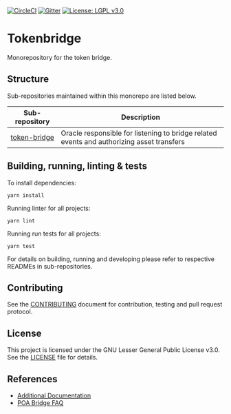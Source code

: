 [![CircleCI](https://circleci.com/gh/poanetwork/tokenbridge.svg?style=svg)](https://circleci.com/gh/poanetwork/tokenbridge)
[![Gitter](https://badges.gitter.im/poanetwork/poa-bridge.svg)](https://gitter.im/poanetwork/poa-bridge?utm_source=badge&utm_medium=badge&utm_campaign=pr-badge&utm_content=badge)
[![License: LGPL v3.0](https://img.shields.io/badge/License-LGPL%20v3-blue.svg)](https://www.gnu.org/licenses/lgpl-3.0)

# Tokenbridge
Monorepository for the token bridge.

## Structure

Sub-repositories maintained within this monorepo are listed below.

| Sub-repository | Description |
| --- | --- |
| [token-bridge](token-bridge/README.md) | Oracle responsible for listening to bridge related events and authorizing asset transfers |

## Building, running, linting & tests

To install dependencies:

`yarn install`

Running linter for all projects:

`yarn lint`

Running run tests for all projects:

`yarn test`

For details on building, running and developing please refer to respective READMEs in sub-repositories.

## Contributing

See the [CONTRIBUTING](CONTRIBUTING.md) document for contribution, testing and pull request protocol.

## License

This project is licensed under the GNU Lesser General Public License v3.0. See the [LICENSE](LICENSE) file for details.

## References

* [Additional Documentation](https://forum.poa.network/c/tokenbridge)
* [POA Bridge FAQ](https://poanet.zendesk.com/hc/en-us/categories/360000349273-POA-Bridge)
